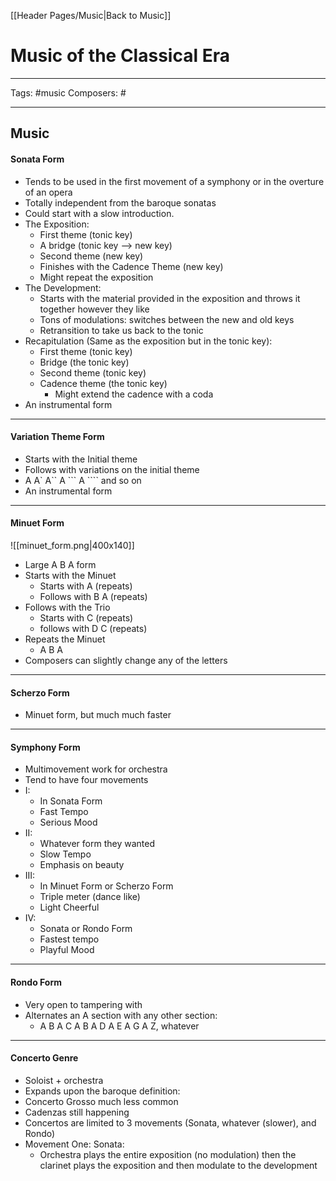 [[Header Pages/Music|Back to Music]]

# Music of the Classical Era

---

Tags:  #music 
Composers:  #

--- 

## Music 

#### Sonata Form
- Tends to be used in the first movement of a symphony or in the overture of an opera
- Totally independent from the baroque sonatas
- Could start with a slow introduction.
- The Exposition:
	- First theme (tonic key)
	- A bridge (tonic key --> new key)
	- Second theme (new key)
	- Finishes with the Cadence Theme (new key)
	- Might repeat the exposition
- The Development:
	- Starts with the material provided in the exposition and throws it together however they like
	- Tons of modulations: switches between the new and old keys
	- Retransition to take us back to the tonic
- Recapitulation (Same as the exposition but in the tonic key):
	- First theme (tonic key)
	- Bridge (the tonic key)
	- Second theme (tonic key)
	- Cadence theme (the tonic key)
		- Might extend the cadence with a coda
- An instrumental form

---

#### Variation Theme Form
- Starts with the Initial theme
- Follows with variations on the initial theme
- A A\` A\`\` A \`\`\` A \`\`\`\` and so on
- An instrumental form

---

#### Minuet Form

<span class="left_align">![[minuet_form.png|400x140]]</span>

- Large A B A form
- Starts with the Minuet
	- Starts with A (repeats)
	- Follows with B A (repeats)
- Follows with the Trio
	- Starts with C (repeats)
	- follows with D C (repeats)
- Repeats the Minuet
	- A B A
- Composers can slightly change any of the letters 

---

#### Scherzo Form
- Minuet form, but much much faster

---

#### Symphony Form
- Multimovement work for orchestra
- Tend to have four movements
- I:
	- In Sonata Form
	- Fast Tempo
	- Serious Mood
- II:
	- Whatever form they wanted
	- Slow Tempo
	- Emphasis on beauty
- III:
	- In Minuet Form or Scherzo Form
	- Triple meter (dance like)
	- Light Cheerful
- IV:
	- Sonata or Rondo Form
	- Fastest tempo
	- Playful Mood

---

#### Rondo Form
- Very open to tampering with 
- Alternates an A section with any other section:
	- A B A C A B A D A E A G A Z, whatever

---

#### Concerto Genre
- Soloist + orchestra
- Expands upon the baroque definition:
- Concerto Grosso much less common
- Cadenzas still happening
- Concertos are limited to 3 movements (Sonata, whatever (slower), and Rondo)
- Movement One: Sonata:
	- Orchestra plays the entire exposition (no modulation) then the clarinet plays the exposition and then modulate to the development
